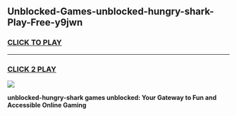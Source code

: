 
## Unblocked-Games-unblocked-hungry-shark-Play-Free-y9jwn
<h3>
<a href="https://premium76.site?title=unblocked-hungry-shark&ref=21A">CLICK TO PLAY</a></h3>
<hr>

<h3>
<a href="https://premium76.site?title=unblocked-hungry-shark&ref=21A">CLICK 2 PLAY</a>
  
</h3>

<a href="https://premium76.site?title=unblocked-hungry-shark&ref=21A"><img src="https://clearcache.store/games.png"></a>


**unblocked-hungry-shark games unblocked: Your Gateway to Fun and Accessible Online Gaming**
